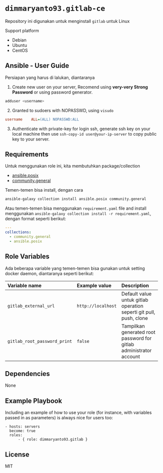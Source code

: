 `dimmaryanto93.gitlab-ce`
=========

Repository ini digunakan untuk menginstall `gitlab` untuk Linux

Support platform

- Debian
- Ubuntu
- CentOS


Ansible - User Guide
------------

Persiapan yang harus di lalukan, diantaranya

1. Create new user on your server, Recomend using **very-very Strong Password** or using password generator. 
  ```bash
  adduser <username>
  ```

2. Granted to sudoers with NOPASSWD, using `visudo`
  ```ini
  username    ALL=(ALL) NOPASSWD:ALL
  ```

3. Authenticate with private-key for login ssh, generate ssh key on your local machine then use `ssh-copy-id user@your-ip-server` to copy public key to your server.


Requirements
------------

Untuk menggunakan role ini, kita membutuhkan package/collection 

- [ansible.posix](https://github.com/ansible-collections/ansible.posix)
- [community.general](https://github.com/ansible-collections/community.general)

Temen-temen bisa install, dengan cara 

```bash
ansible-galaxy collection install ansible.posix community.general
```

Atau temen-temen bisa menggunakan `requirement.yaml` file and install menggunakan `ansible-galaxy collection install -r requirement.yaml`, dengan format seperti berikut:

```yaml
---
collections:
  - community.general
  - ansible.posix
```

Role Variables
--------------

Ada beberapa variable yang temen-temen bisa gunakan untuk setting docker daemon, diantaranya seperti berikut:

| Variable name                 | Example value       | Description |
| :---                          | :---                | :---        |
| `gitlab_external_url`         | `http://localhost`  | Default value untuk gitlab operation seperti git pull, push, clone |
| `gitlab_root_password_print`  | `false`             | Tampilkan generated root password for gitlab administrator account |

Dependencies
------------

None

Example Playbook
----------------

Including an example of how to use your role (for instance, with variables passed in as parameters) is always nice for users too:

```ansible
- hosts: servers
  become: true
  roles:
      - { role: dimmaryanto93.gitlab }
```

License
-------

MIT
